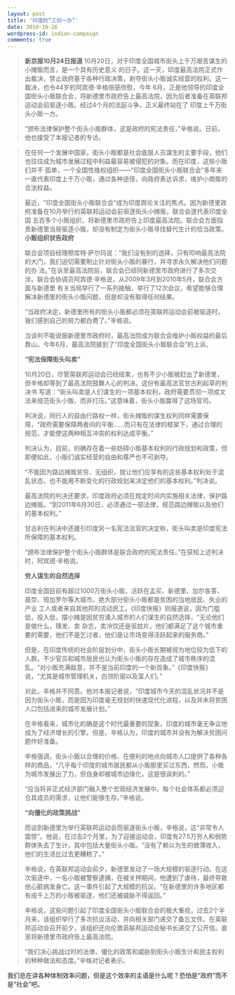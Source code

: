 ```yaml
---
layout: post
title: '印度的“三创一办”'
date: 2010-10-26
wordpress-id: indian-campaign
comments: true
---
```

<blockquote><strong>新京报10月24日报道</strong> 10月20日，对于印度全国城市街头上千万艰苦谋生的小摊贩而言，是一个具有历史意义 的日子。这一天，印度最高法院正式作出裁决，禁止政府基于各种行政决策，剥夺街头小贩诚实经营的权利。这一裁决，也令44岁的阿宾德·辛格倍感欣慰，今年 6月，正是他领导的印度全国街头小贩联合会，将新德里市政府告上最高法院，因为后者准备在英联邦运动会前驱逐小贩。经过4个月的法庭斗争，正义最终站在了 印度上千万街头小贩一方。

“颁布法律保护整个街头小贩群体，这是政府的宪法责任，”辛格说。日前，他也接受了本报记者的专访。</blockquote>
<!--more-->

<blockquote>在任何一个发展中国家，街头小贩都是社会底层人员谋生的主要手段，他们也往往成为城市发展过程中利益最容易被侵犯的对象。而在印度，这些小贩们并不 孤单，一个全国性维权组织——“印度全国街头小贩联合会”多年来一直代表印度上千万小贩，通过各种途径，向政府表达诉求，维护小商贩的合法权益。

最近，“印度全国街头小贩联合会”成为印度舆论关注的焦点。因为新德里政府准备在10月举行的英联邦运动会前驱逐街头小摊贩，联合会遂代表印度全国 五百多个小贩组织，将新德里市政府告上印度最高法院。联合会方面指责新德里当局驱逐小贩，却没有制定为街头小贩寻找替代生计的恰当政策。
<strong>小贩组织状告政府</strong>

联合会项目经理穆库特·萨尔玛说：“我们没有别的选择，只有叩响最高法院的大门，我们迫切需要制止针对街头小贩的暴行，并寻求永久解决他们问题的办 法。”在诉至最高法院前，联合会已经同新德里市政府进行了多次交涉。联合会协调员阿宾德·辛格说，从2009年3月到2010年5月，联合会方面与新德里 有关当局举行了一系列接触，举行了12次会议，希望能够合理解决新德里的街头小贩问题，但是却没有取得任何结果。

“当政府决定，新德里所有的街头小贩都必须在英联邦运动会前被驱逐时，我们感到自己的努力都白费了。”辛格说。

当谈判不能说服新德里市政府时，最高法院成为联合会维护小贩权益的最后靠山。今年6月，最高法院接到了“印度全国街头小贩联合会”的上诉。

<strong>“宪法保障街头叫卖”</strong>

10月20日，尽管英联邦运动会已经结束，也有不少小贩被赶出了新德里，但辛格却等到了最高法院鼓舞人心的判决。这份有最高法官甘古利起草的判决书 写道：“街头叫卖是人们谋生的一项基本权利，政府需要贯彻一项成文法来规范街头小贩，而非打压。”这意味着，街头小贩赢得了这场官司。

判决说，同行人的自由行路权一样，街头摊贩的谋生权利同样需要保障，“政府需要保障两者间的平衡……而只有在法律的框架下，通过合理的规范，才能使这两种相互冲突的权利达成平衡。”

判决认为，目前，的确存在着一些妨碍小贩基本权利的行政规划和政策，但即便如此，小贩们诚实经营的自由和尊严也不可剥夺。

“不能因为路边摊贩贫穷、无组织，就让他们应享有的这些基本权利处于混乱状态，也不能用不断变化的行政规划来决定他们的基本权利。”判决说。

最高法院的判决还要求，印度政府必须在规定时间内实施相关法律，保护路边摊贩。“到2011年6月30日，必须通过一部法律，规范路边摊贩以及他们的基本权利。”

甘古利在判决中还援引印度另一名宪法法官的决定称，街头叫卖是印度宪法所保障的基本权利。

“颁布法律保护整个街头小贩群体是联合政府的宪法责任。”在获知上述判决时，阿宾德·辛格说。

<strong>穷人谋生的自然选择</strong>

印度全国目前有超过1000万街头小贩，活跃在孟买、新德里、加尔各答、晨奈、班加罗尔等大城市。绝大部分街头小贩都是贫困的当地居民、失业的产业 工人或者来自其他邦的流动民工。《印度快报》则报道说，因为门槛低，投入低，摆小摊是因贫穷涌入城市的人们谋生的自然选择，“无论他们是做什么，理发、卖 杂志，卖冷饮还是驱蚊片，他们都满足了这个城市重要的需要，他们不是乞讨者，他们是让市场变得活跃起来的服务商。”

但是，在印度传统的社会阶层划分中，街头小贩长期被视为地位较为低下的人群。不少官员和城市居民也认为街头小贩的存在造成了城市秩序的混乱。“对小贩充满敌意，并不是当前印度的一个新现象。”《印度快报》说，“尤其是城市管理机关，白领阶层以及富人们。”

对此，辛格并不同意。他对本报记者说，“印度城市今天的混乱状况并不是因为街头小贩，而是因为印度毫无规划的快速现代化进程，以及并未将贫困人口包括进来的城市发展计划。”

在辛格看来，城市化的确是这个时代最重要的现象，印度的城市毫无争议地成为了经济增长的引擎。但是，辛格认为，印度的城市并没有为解决贫困问题作好准备。

辛格强调，街头小贩以合理的价格、在便利的地点向城市人口提供了各种各样的商品，“几乎每个印度的城市居民都从小贩那里买过东西，然而，小贩为城市发展出了力，但自身却被城市边缘化，这是很讽刺的。”

“应当将非正式经济部门融入整个宏观经济发展中。每个社会体系都必须迎合其成员的需求，让他们能够生存。”辛格说。

<strong>“向僵化的政策挑战”</strong>

而谈到新德里为举行英联邦运动会而驱逐街头小贩，辛格说，这“非常令人震惊”。他说，在过去2个月里，为了迎接运动会，印度有27.5万穷人和弱势群体失去了生计，其中包括大量街头小贩。“没有了赖以为生的微薄收入，他们的生活比过去更糟糕了。”

辛格说，在英联邦运动会前夕，新德里发动了一场大规模的驱逐行动。在这次驱逐中，一名小贩被警察逮捕，在被关押期间，他遭到了虐待，最终导致他心脏病发身亡。这一事件引起了大规模的抗议。“在新德里的许多地区都有成千上万的小贩被驱逐，他们还被威胁不得返回。”

辛格说，这些问题引起了印度全国街头小贩联合会的极大重视，过去2个半月来，该组织举行了多次抗议活动，并向相关部门递交了备忘文件。在英联邦运动会召开前夕，该组织还向伦敦英联邦运动会秘书长递交了公开信。直至将新德里市政府告上最高法院。

“我们决心挑战过时的法律、僵化的政策和威胁到街头小贩生计和民主权利的种种做法和态度。”辛格对记者表示。</blockquote>
我们总在讲各种体制效率问题，但是这个效率的主语是什么呢？恐怕是“政府”而不是“社会”吧。
